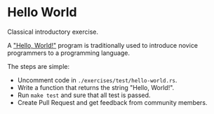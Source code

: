 # Hello World

Classical introductory exercise.

A ["Hello, World!"](http://en.wikipedia.org/wiki/%22Hello,_world!%22_program) program is traditionally used to introduce novice programmers to a programming language.

The steps are simple:

- Uncomment code in `./exercises/test/hello-world.rs`.
- Write a function that returns the string "Hello, World!".
- Run `make test` and sure that all test is passed.
- Create Pull Request and get feedback from community members.
